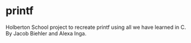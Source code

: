 # printf
Holberton School project to recreate printf using all we have learned in C.
By Jacob Biehler and Alexa Inga.
